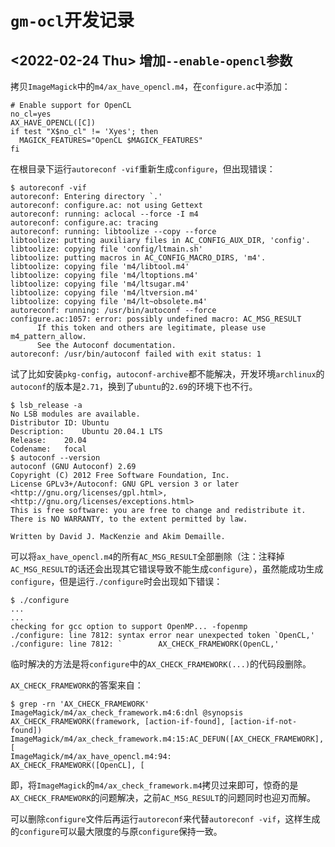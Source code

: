# `gm-ocl`开发记录

## <2022-02-24 Thu> 增加`--enable-opencl`参数

拷贝`ImageMagick`中的`m4/ax_have_opencl.m4`，在`configure.ac`中添加：

``` shell
# Enable support for OpenCL
no_cl=yes
AX_HAVE_OPENCL([C])
if test "X$no_cl" != 'Xyes'; then
  MAGICK_FEATURES="OpenCL $MAGICK_FEATURES"
fi
```

在根目录下运行`autoreconf -vif`重新生成`configure`，但出现错误：

``` shellsession
$ autoreconf -vif
autoreconf: Entering directory `.'
autoreconf: configure.ac: not using Gettext
autoreconf: running: aclocal --force -I m4
autoreconf: configure.ac: tracing
autoreconf: running: libtoolize --copy --force
libtoolize: putting auxiliary files in AC_CONFIG_AUX_DIR, 'config'.
libtoolize: copying file 'config/ltmain.sh'
libtoolize: putting macros in AC_CONFIG_MACRO_DIRS, 'm4'.
libtoolize: copying file 'm4/libtool.m4'
libtoolize: copying file 'm4/ltoptions.m4'
libtoolize: copying file 'm4/ltsugar.m4'
libtoolize: copying file 'm4/ltversion.m4'
libtoolize: copying file 'm4/lt~obsolete.m4'
autoreconf: running: /usr/bin/autoconf --force
configure.ac:1057: error: possibly undefined macro: AC_MSG_RESULT
      If this token and others are legitimate, please use m4_pattern_allow.
      See the Autoconf documentation.
autoreconf: /usr/bin/autoconf failed with exit status: 1
```

试了比如安装`pkg-config`，`autoconf-archive`都不能解决，开发环境`archlinux`的`autoconf`的版本是`2.71`，换到了`ubuntu`的`2.69`的环境下也不行。

``` shellsession
$ lsb_release -a
No LSB modules are available.
Distributor ID:	Ubuntu
Description:	Ubuntu 20.04.1 LTS
Release:	20.04
Codename:	focal
$ autoconf --version
autoconf (GNU Autoconf) 2.69
Copyright (C) 2012 Free Software Foundation, Inc.
License GPLv3+/Autoconf: GNU GPL version 3 or later
<http://gnu.org/licenses/gpl.html>, <http://gnu.org/licenses/exceptions.html>
This is free software: you are free to change and redistribute it.
There is NO WARRANTY, to the extent permitted by law.

Written by David J. MacKenzie and Akim Demaille.
```

可以将`ax_have_opencl.m4`的所有`AC_MSG_RESULT`全部删除（注：注释掉`AC_MSG_RESULT`的话还会出现其它错误导致不能生成`configure`），虽然能成功生成`configure`，但是运行`./configure`时会出现如下错误：

``` shellsession
$ ./configure
...
...
checking for gcc option to support OpenMP... -fopenmp
./configure: line 7812: syntax error near unexpected token `OpenCL,'
./configure: line 7812: `        AX_CHECK_FRAMEWORK(OpenCL,'
```

临时解决的方法是将`configure`中的`AX_CHECK_FRAMEWORK(...)`的代码段删除。

`AX_CHECK_FRAMEWORK`的答案来自：

``` shellsession
$ grep -rn 'AX_CHECK_FRAMEWORK'
ImageMagick/m4/ax_check_framework.m4:6:dnl @synopsis AX_CHECK_FRAMEWORK(framework, [action-if-found], [action-if-not-found])
ImageMagick/m4/ax_check_framework.m4:15:AC_DEFUN([AX_CHECK_FRAMEWORK],[
ImageMagick/m4/ax_have_opencl.m4:94:        AX_CHECK_FRAMEWORK([OpenCL], [
```

即，将`ImageMagick`的`m4/ax_check_framework.m4`拷贝过来即可，惊奇的是`AX_CHECK_FRAMEWORK`的问题解决，之前`AC_MSG_RESULT`的问题同时也迎刃而解。

可以删除`configure`文件后再运行`autoreconf`来代替`autoreconf -vif`，这样生成的`configure`可以最大限度的与原`configure`保持一致。
